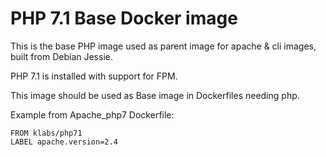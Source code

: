# PHP 7.1 Base Docker image

This is the base PHP image used as parent image for apache & cli images, built from Debian Jessie.

PHP 7.1 is installed with support for FPM.

This image should be used as Base image in Dockerfiles needing php.

Example from Apache_php7 Dockerfile: 


    FROM klabs/php71
    LABEL apache.version=2.4